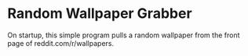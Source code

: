 # Random Wallpaper Grabber
On startup, this simple program pulls a random wallpaper from the front page of reddit.com/r/wallpapers.  
